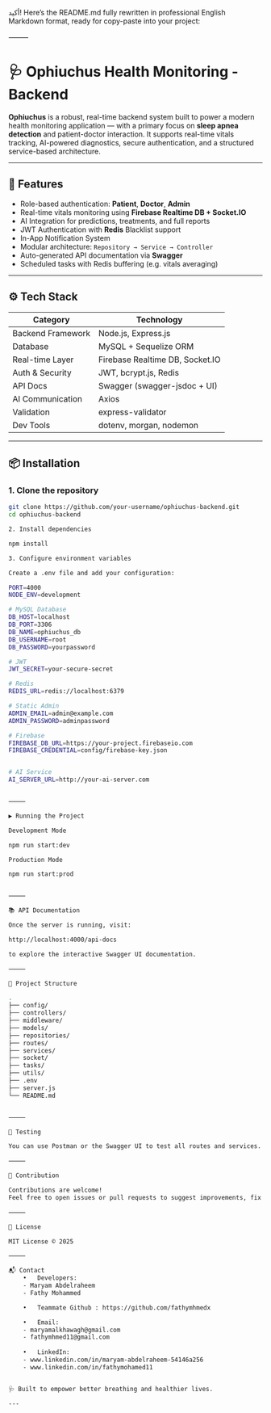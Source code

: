 أكيد! Here’s the README.md fully rewritten in professional English Markdown format, ready for copy-paste into your project:

⸻


# 🩺 Ophiuchus Health Monitoring - Backend

**Ophiuchus** is a robust, real-time backend system built to power a modern health monitoring application — with a primary focus on **sleep apnea detection** and patient-doctor interaction. It supports real-time vitals tracking, AI-powered diagnostics, secure authentication, and a structured service-based architecture.

---

## 🚀 Features

- Role-based authentication: **Patient**, **Doctor**, **Admin**
- Real-time vitals monitoring using **Firebase Realtime DB + Socket.IO**
- AI Integration for predictions, treatments, and full reports
- JWT Authentication with **Redis** Blacklist support
- In-App Notification System
- Modular architecture: `Repository → Service → Controller`
- Auto-generated API documentation via **Swagger**
- Scheduled tasks with Redis buffering (e.g. vitals averaging)

---

## ⚙️ Tech Stack

| Category          | Technology                        |
|-------------------|------------------------------------|
| Backend Framework | Node.js, Express.js                |
| Database          | MySQL + Sequelize ORM              |
| Real-time Layer   | Firebase Realtime DB, Socket.IO    |
| Auth & Security   | JWT, bcrypt.js, Redis              |
| API Docs          | Swagger (swagger-jsdoc + UI)       |
| AI Communication  | Axios                              |
| Validation        | express-validator                  |
| Dev Tools         | dotenv, morgan, nodemon            |

---

## 📦 Installation

### 1. Clone the repository
```bash
git clone https://github.com/your-username/ophiuchus-backend.git
cd ophiuchus-backend

2. Install dependencies

npm install

3. Configure environment variables

Create a .env file and add your configuration:

PORT=4000
NODE_ENV=development

# MySQL Database
DB_HOST=localhost
DB_PORT=3306
DB_NAME=ophiuchus_db
DB_USERNAME=root
DB_PASSWORD=yourpassword

# JWT
JWT_SECRET=your-secure-secret

# Redis
REDIS_URL=redis://localhost:6379

# Static Admin
ADMIN_EMAIL=admin@example.com
ADMIN_PASSWORD=adminpassword

# Firebase
FIREBASE_DB_URL=https://your-project.firebaseio.com
FIREBASE_CREDENTIAL=config/firebase-key.json


# AI Service
AI_SERVER_URL=http://your-ai-server.com


⸻

▶️ Running the Project

Development Mode

npm run start:dev

Production Mode

npm run start:prod


⸻

📚 API Documentation

Once the server is running, visit:

http://localhost:4000/api-docs

to explore the interactive Swagger UI documentation.

⸻

🧠 Project Structure

.
├── config/
├── controllers/
├── middleware/
├── models/
├── repositories/
├── routes/
├── services/
├── socket/
├── tasks/
├── utils/
├── .env
├── server.js
└── README.md


⸻

🧪 Testing

You can use Postman or the Swagger UI to test all routes and services.

⸻

🤝 Contribution

Contributions are welcome!
Feel free to open issues or pull requests to suggest improvements, fix bugs, or add new features.

⸻

📄 License

MIT License © 2025

⸻

📬 Contact
	•	Developers: 
    - Maryam Abdelraheem
    - Fathy Mohammed

    •	Teammate Github : https://github.com/fathymhmedx

    •	Email: 
    - maryamalkhawagh@gmail.com
    - fathymhmed11@gmail.com
	
    •	LinkedIn: 
    - www.linkedin.com/in/maryam-abdelraheem-54146a256
    - www.linkedin.com/in/fathymohamed11


🩺 Built to empower better breathing and healthier lives.

---


